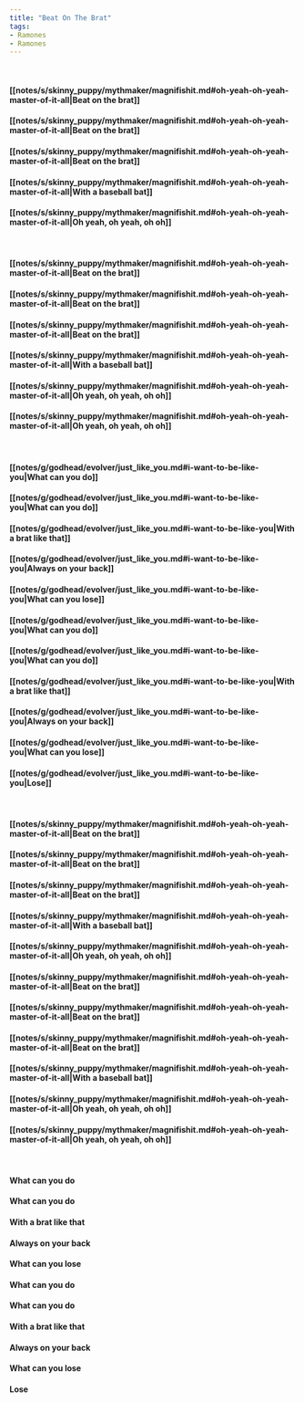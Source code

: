 ```yaml
---
title: "Beat On The Brat"
tags:
- Ramones
- Ramones
---
```

&nbsp;
#### [[notes/s/skinny_puppy/mythmaker/magnifishit.md#oh-yeah-oh-yeah-master-of-it-all|Beat on the brat]]
#### [[notes/s/skinny_puppy/mythmaker/magnifishit.md#oh-yeah-oh-yeah-master-of-it-all|Beat on the brat]]
#### [[notes/s/skinny_puppy/mythmaker/magnifishit.md#oh-yeah-oh-yeah-master-of-it-all|Beat on the brat]]
#### [[notes/s/skinny_puppy/mythmaker/magnifishit.md#oh-yeah-oh-yeah-master-of-it-all|With a baseball bat]]
#### [[notes/s/skinny_puppy/mythmaker/magnifishit.md#oh-yeah-oh-yeah-master-of-it-all|Oh yeah, oh yeah,  oh oh]]
&nbsp;
#### [[notes/s/skinny_puppy/mythmaker/magnifishit.md#oh-yeah-oh-yeah-master-of-it-all|Beat on the brat]]
#### [[notes/s/skinny_puppy/mythmaker/magnifishit.md#oh-yeah-oh-yeah-master-of-it-all|Beat on the brat]]
#### [[notes/s/skinny_puppy/mythmaker/magnifishit.md#oh-yeah-oh-yeah-master-of-it-all|Beat on the brat]]
#### [[notes/s/skinny_puppy/mythmaker/magnifishit.md#oh-yeah-oh-yeah-master-of-it-all|With a baseball bat]]
#### [[notes/s/skinny_puppy/mythmaker/magnifishit.md#oh-yeah-oh-yeah-master-of-it-all|Oh yeah, oh yeah, oh oh]]
#### [[notes/s/skinny_puppy/mythmaker/magnifishit.md#oh-yeah-oh-yeah-master-of-it-all|Oh yeah, oh yeah, oh oh]]
&nbsp;
#### [[notes/g/godhead/evolver/just_like_you.md#i-want-to-be-like-you|What can you do]]
#### [[notes/g/godhead/evolver/just_like_you.md#i-want-to-be-like-you|What can you do]]
#### [[notes/g/godhead/evolver/just_like_you.md#i-want-to-be-like-you|With a brat like that]]
#### [[notes/g/godhead/evolver/just_like_you.md#i-want-to-be-like-you|Always on your back]]
#### [[notes/g/godhead/evolver/just_like_you.md#i-want-to-be-like-you|What can you lose]]
#### [[notes/g/godhead/evolver/just_like_you.md#i-want-to-be-like-you|What can you do]]
#### [[notes/g/godhead/evolver/just_like_you.md#i-want-to-be-like-you|What can you do]]
#### [[notes/g/godhead/evolver/just_like_you.md#i-want-to-be-like-you|With a brat like that]]
#### [[notes/g/godhead/evolver/just_like_you.md#i-want-to-be-like-you|Always on your back]]
#### [[notes/g/godhead/evolver/just_like_you.md#i-want-to-be-like-you|What can you lose]]
#### [[notes/g/godhead/evolver/just_like_you.md#i-want-to-be-like-you|Lose]]
&nbsp;
#### [[notes/s/skinny_puppy/mythmaker/magnifishit.md#oh-yeah-oh-yeah-master-of-it-all|Beat on the brat]]
#### [[notes/s/skinny_puppy/mythmaker/magnifishit.md#oh-yeah-oh-yeah-master-of-it-all|Beat on the brat]]
#### [[notes/s/skinny_puppy/mythmaker/magnifishit.md#oh-yeah-oh-yeah-master-of-it-all|Beat on the brat]]
#### [[notes/s/skinny_puppy/mythmaker/magnifishit.md#oh-yeah-oh-yeah-master-of-it-all|With a baseball bat]]
#### [[notes/s/skinny_puppy/mythmaker/magnifishit.md#oh-yeah-oh-yeah-master-of-it-all|Oh yeah, oh yeah, oh oh]]
#### [[notes/s/skinny_puppy/mythmaker/magnifishit.md#oh-yeah-oh-yeah-master-of-it-all|Beat on the brat]]
#### [[notes/s/skinny_puppy/mythmaker/magnifishit.md#oh-yeah-oh-yeah-master-of-it-all|Beat on the brat]]
#### [[notes/s/skinny_puppy/mythmaker/magnifishit.md#oh-yeah-oh-yeah-master-of-it-all|Beat on the brat]]
#### [[notes/s/skinny_puppy/mythmaker/magnifishit.md#oh-yeah-oh-yeah-master-of-it-all|With a baseball bat]]
#### [[notes/s/skinny_puppy/mythmaker/magnifishit.md#oh-yeah-oh-yeah-master-of-it-all|Oh yeah, oh yeah, oh oh]]
#### [[notes/s/skinny_puppy/mythmaker/magnifishit.md#oh-yeah-oh-yeah-master-of-it-all|Oh yeah, oh yeah, oh oh]]
&nbsp;
#### What can you do
#### What can you do
#### With a brat like that
#### Always on your back
#### What can you lose
#### What can you do
#### What can you do
#### With a brat like that
#### Always on your back
#### What can you lose
#### Lose
